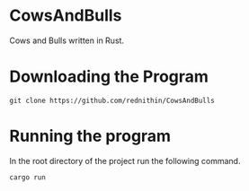 # CowsAndBulls
Cows and Bulls written in Rust.

# Downloading the Program

```
git clone https://github.com/rednithin/CowsAndBulls
```

# Running the program

In the root directory of the project run the following command.

```bash
cargo run
```
